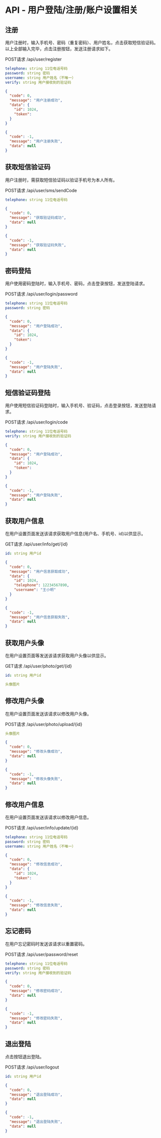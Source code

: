 # API - 用户登陆/注册/账户设置相关

## 注册
用户注册时，输入手机号、密码（重复密码）、用户姓名，点击获取短信验证码。以上全部输入完毕，点击注册按钮，发送注册请求如下。

POST请求 /api/user/register
```yaml
telephone: string 11位电话号码
password: string 密码
username: string 用户姓名（不唯一）
verify: string 用户接收到的验证码
```
```json
{
  "code": 0,
  "message": "用户注册成功",
  "data": {
    "id": 1024,
    "token": 
  }
}
```
```json
{
  "code": -1,
  "message": "用户注册失败",
  "data": null
}
```

## 获取短信验证码
用户注册时，需获取短信验证码以验证手机号为本人所有。

POST请求 /api/user/sms/sendCode
```yaml
telephone: string 11位电话号码
```
```json
{
  "code": 0,
  "message": "获取验证码成功",
  "data": null
}
```
```json
{
  "code": -1,
  "message": "获取验证码失败",
  "data": null
}
```

## 密码登陆
用户使用密码登陆时，输入手机号、密码，点击登录按钮，发送登陆请求。

POST请求 /api/user/login/password
```yaml
telephone: string 11位电话号码
password: string 密码
```
```json
{
  "code": 0,
  "message": "用户登陆成功",
  "data": {
    "id": 1024,
    "token":
  }
}
```
```json
{
  "code": -1,
  "message": "用户登陆失败",
  "data": null
}
```

## 短信验证码登陆
用户使用短信验证码登陆时，输入手机号、验证码，点击登录按钮，发送登陆请求。

POST请求 /api/user/login/code
```yaml
telephone: string 11位电话号码
verify: string 用户接收到的验证码
```
```json
{
  "code": 0,
  "message": "用户登陆成功",
  "data": {
    "id": 1024,
    "token":
  }
}
```
```json
{
  "code": -1,
  "message": "用户登陆失败",
  "data": null
}
```

## 获取用户信息
在用户设置页面发送该请求获取用户信息(用户名、手机号、id)以供显示。

GET请求 /api/user/info/get/{id}
```yaml
id: string 用户id
```

```json
{
  "code": 0,
  "message": "用户信息获取成功",
  "data": {
    "id": 1024,
    "telephone": 12234567890,
    "username": "王小明"
  }
}
```
```json
{
  "code": -1,
  "message": "用户信息获取失败",
  "data": null
}
```

## 获取用户头像
在用户设置页面等发送该请求获取用户头像以供显示。

GET请求 /api/user/photo/get/{id}
```yaml
id: string 用户id
```

```yaml
头像图片
```

## 修改用户头像
在用户设置页面发送该请求以修改用户头像。

POST请求 /api/user/photo/upload/{id}
```yaml
头像图片
```

```json
{
  "code": 0,
  "message": "修改头像成功",
  "data": null
}
```
```json
{
  "code": -1,
  "message": "修改头像失败",
  "data": null
}
```

## 修改用户信息
在用户设置页面发送该请求以修改用户信息。

POST请求 /api/user/info/update/{id}
```yaml
telephone: string 11位电话号码
password: string 密码
username: string 用户姓名（不唯一）
```

```json
{
  "code": 0,
  "message": "修改信息成功",
  "data": {
    "id": 1024,
    "token": 
  }
}
```
```json
{
  "code": -1,
  "message": "修改信息失败",
  "data": null
}
```

## 忘记密码
在用户忘记密码时发送该请求以重置密码。

POST请求 /api/user/password/reset
```yaml
telephone: string 11位电话号码
password: string 密码
verify: string 用户接收到的验证码
```

```json
{
  "code": 0,
  "message": "修改密码成功",
  "data": null
}
```
```json
{
  "code": -1,
  "message": "修改密码失败",
  "data": null
}
```

## 退出登陆
点击按钮退出登陆。

POST请求 /api/user/logout
```yaml
id: string 用户id
```

```json
{
  "code": 0,
  "message": "退出登陆成功",
  "data": null
}
```
```json
{
  "code": -1,
  "message": "退出登陆失败",
  "data": null
}
```